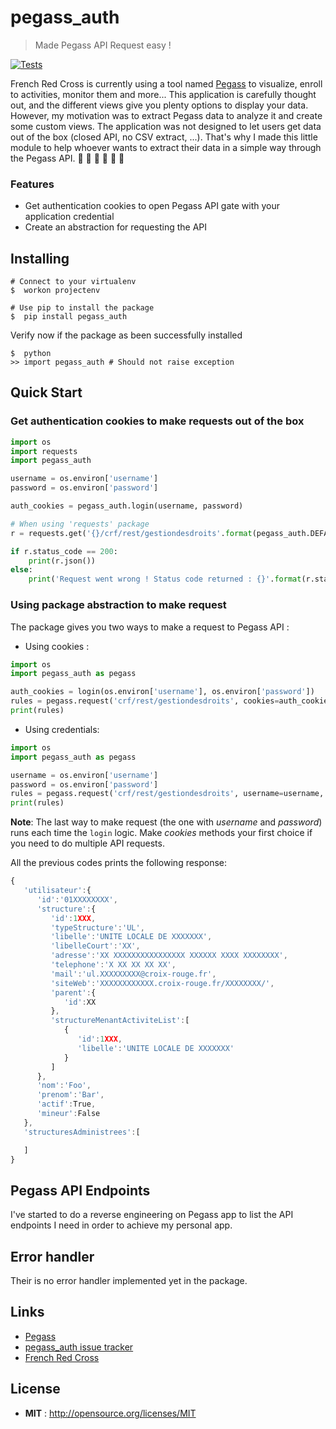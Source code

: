 # pegass_auth

> Made Pegass API Request easy !

[![Tests](https://github.com/Annouar/pegass_auth/actions/workflows/tests.yml/badge.svg?branch=master&event=push)](https://github.com/Annouar/pegass_auth/actions/workflows/tests.yml)

French Red Cross is currently using a tool named [Pegass](https://id.authentification.croix-rouge.fr/my.policy) to visualize, enroll to activities, monitor them and more... This application is carefully thought out, and the different views give you plenty options to display your data. However, my motivation was to extract Pegass data to analyze it and create some custom views. The application was not designed to let users get data out of the box (closed API, no CSV extract, ...). That's why I made this little module to help whoever wants to extract their data in a simple way through the Pegass API. :red_car: :red_car: :fire_engine: :fire_engine: :rotating_light: :rotating_light:

### Features

- Get authentication cookies to open Pegass API gate with your application credential
- Create an abstraction for requesting the API

## Installing

```shell
# Connect to your virtualenv
$  workon projectenv

# Use pip to install the package
$  pip install pegass_auth
```

Verify now if the package as been successfully installed

```shell
$  python
>> import pegass_auth # Should not raise exception
```

## Quick Start

### Get authentication cookies to make requests out of the box

```python
import os
import requests
import pegass_auth

username = os.environ['username']
password = os.environ['password']

auth_cookies = pegass_auth.login(username, password)

# When using 'requests' package
r = requests.get('{}/crf/rest/gestiondesdroits'.format(pegass_auth.DEFAULT_PEGASS_URL), cookies=auth_cookies)

if r.status_code == 200:
    print(r.json())
else:
    print('Request went wrong ! Status code returned : {}'.format(r.status_code))
```

### Using package abstraction to make request

The package gives you two ways to make a request to Pegass API :

- Using cookies :

```python
import os
import pegass_auth as pegass

auth_cookies = login(os.environ['username'], os.environ['password'])
rules = pegass.request('crf/rest/gestiondesdroits', cookies=auth_cookies)
print(rules)
```

- Using credentials:

```python
import os
import pegass_auth as pegass

username = os.environ['username']
password = os.environ['password']
rules = pegass.request('crf/rest/gestiondesdroits', username=username, password=password)
print(rules)
```

**Note**: The last way to make request (the one with _username_ and _password_) runs each time the `login` logic. Make _cookies_ methods your first choice if you need to do multiple API requests.

All the previous codes prints the following response:

```javascript
{
   'utilisateur':{
      'id':'01XXXXXXXX',
      'structure':{
         'id':1XXX,
         'typeStructure':'UL',
         'libelle':'UNITE LOCALE DE XXXXXXX',
         'libelleCourt':'XX',
         'adresse':'XX XXXXXXXXXXXXXXXX XXXXXX XXXX XXXXXXXX',
         'telephone':'X XX XX XX XX',
         'mail':'ul.XXXXXXXXX@croix-rouge.fr',
         'siteWeb':'XXXXXXXXXXXX.croix-rouge.fr/XXXXXXXX/',
         'parent':{
            'id':XX
         },
         'structureMenantActiviteList':[
            {
               'id':1XXX,
               'libelle':'UNITE LOCALE DE XXXXXXX'
            }
         ]
      },
      'nom':'Foo',
      'prenom':'Bar',
      'actif':True,
      'mineur':False
   },
   'structuresAdministrees':[

   ]
}
```

## Pegass API Endpoints

I've started to do a reverse engineering on Pegass app to list the API endpoints I need in order to achieve my personal app.

## Error handler

Their is no error handler implemented yet in the package.

## Links

- [Pegass](https://id.authentification.croix-rouge.fr/my.policy)
- [pegass_auth issue tracker](https://github.com/Annouar/pegass_auth/issues)
- [French Red Cross](https://www.croix-rouge.fr/)

## License

- **MIT** : http://opensource.org/licenses/MIT
